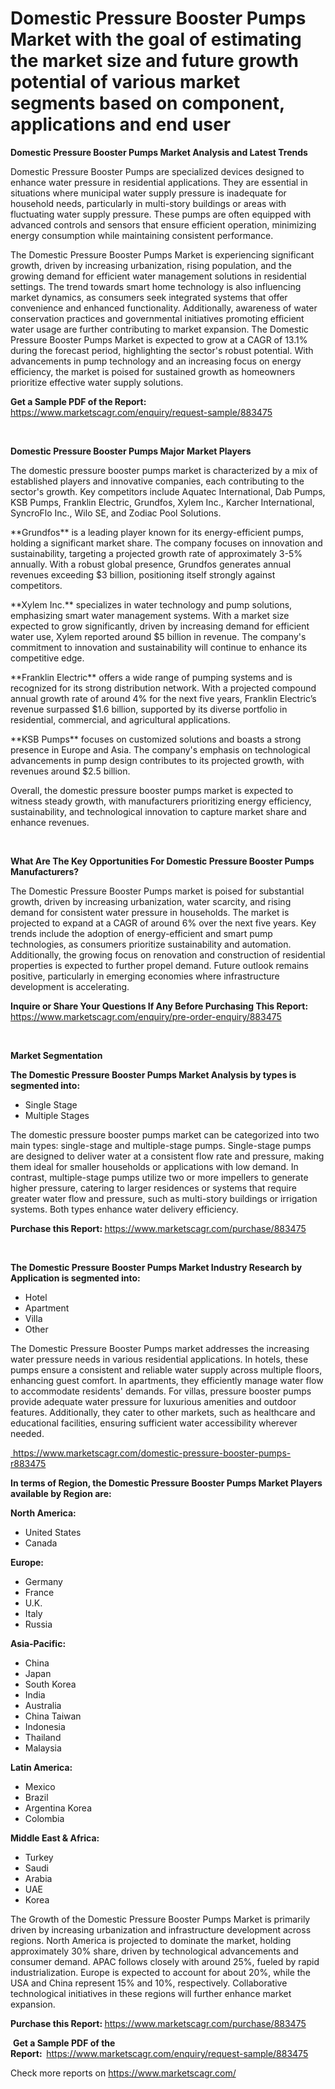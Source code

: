 <p><h1>Domestic Pressure Booster Pumps Market with the goal of estimating the market size and future growth potential of various market segments based on component, applications and end user</h1></p><p><strong>Domestic Pressure Booster Pumps Market Analysis and Latest Trends</strong></p>
<p><p>Domestic Pressure Booster Pumps are specialized devices designed to enhance water pressure in residential applications. They are essential in situations where municipal water supply pressure is inadequate for household needs, particularly in multi-story buildings or areas with fluctuating water supply pressure. These pumps are often equipped with advanced controls and sensors that ensure efficient operation, minimizing energy consumption while maintaining consistent performance.</p><p>The Domestic Pressure Booster Pumps Market is experiencing significant growth, driven by increasing urbanization, rising population, and the growing demand for efficient water management solutions in residential settings. The trend towards smart home technology is also influencing market dynamics, as consumers seek integrated systems that offer convenience and enhanced functionality. Additionally, awareness of water conservation practices and governmental initiatives promoting efficient water usage are further contributing to market expansion. The Domestic Pressure Booster Pumps Market is expected to grow at a CAGR of 13.1% during the forecast period, highlighting the sector's robust potential. With advancements in pump technology and an increasing focus on energy efficiency, the market is poised for sustained growth as homeowners prioritize effective water supply solutions.</p></p>
<p><strong>Get a Sample PDF of the Report:&nbsp;</strong> <a href="https://www.marketscagr.com/enquiry/request-sample/883475?utm_campaign=2113&utm_medium=2&utm_source=Github&utm_content=ia&utm_term=20022025&utm_id=domestic-pressure-booster-pumps">https://www.marketscagr.com/enquiry/request-sample/883475</a></p>
<p>&nbsp;</p>
<p><strong>Domestic Pressure Booster Pumps Major Market Players</strong></p>
<p><p>The domestic pressure booster pumps market is characterized by a mix of established players and innovative companies, each contributing to the sector's growth. Key competitors include Aquatec International, Dab Pumps, KSB Pumps, Franklin Electric, Grundfos, Xylem Inc., Karcher International, SyncroFlo Inc., Wilo SE, and Zodiac Pool Solutions.</p><p>**Grundfos** is a leading player known for its energy-efficient pumps, holding a significant market share. The company focuses on innovation and sustainability, targeting a projected growth rate of approximately 3-5% annually. With a robust global presence, Grundfos generates annual revenues exceeding $3 billion, positioning itself strongly against competitors.</p><p>**Xylem Inc.** specializes in water technology and pump solutions, emphasizing smart water management systems. With a market size expected to grow significantly, driven by increasing demand for efficient water use, Xylem reported around $5 billion in revenue. The company's commitment to innovation and sustainability will continue to enhance its competitive edge.</p><p>**Franklin Electric** offers a wide range of pumping systems and is recognized for its strong distribution network. With a projected compound annual growth rate of around 4% for the next five years, Franklin Electric’s revenue surpassed $1.6 billion, supported by its diverse portfolio in residential, commercial, and agricultural applications.</p><p>**KSB Pumps** focuses on customized solutions and boasts a strong presence in Europe and Asia. The company's emphasis on technological advancements in pump design contributes to its projected growth, with revenues around $2.5 billion.</p><p>Overall, the domestic pressure booster pumps market is expected to witness steady growth, with manufacturers prioritizing energy efficiency, sustainability, and technological innovation to capture market share and enhance revenues.</p></p>
<p>&nbsp;</p>
<p><strong>What Are The Key Opportunities For Domestic Pressure Booster Pumps Manufacturers?</strong></p>
<p><p>The Domestic Pressure Booster Pumps market is poised for substantial growth, driven by increasing urbanization, water scarcity, and rising demand for consistent water pressure in households. The market is projected to expand at a CAGR of around 6% over the next five years. Key trends include the adoption of energy-efficient and smart pump technologies, as consumers prioritize sustainability and automation. Additionally, the growing focus on renovation and construction of residential properties is expected to further propel demand. Future outlook remains positive, particularly in emerging economies where infrastructure development is accelerating.</p></p>
<p><strong>Inquire or Share Your Questions If Any Before Purchasing This Report:</strong> <a href="https://www.marketscagr.com/enquiry/pre-order-enquiry/883475?utm_campaign=2113&utm_medium=2&utm_source=Github&utm_content=ia&utm_term=20022025&utm_id=domestic-pressure-booster-pumps">https://www.marketscagr.com/enquiry/pre-order-enquiry/883475</a></p>
<p>&nbsp;</p>
<p><strong>Market Segmentation</strong></p>
<p><strong>The Domestic Pressure Booster Pumps Market Analysis by types is segmented into:</strong></p>
<p><ul><li>Single Stage</li><li>Multiple Stages</li></ul></p>
<p><p>The domestic pressure booster pumps market can be categorized into two main types: single-stage and multiple-stage pumps. Single-stage pumps are designed to deliver water at a consistent flow rate and pressure, making them ideal for smaller households or applications with low demand. In contrast, multiple-stage pumps utilize two or more impellers to generate higher pressure, catering to larger residences or systems that require greater water flow and pressure, such as multi-story buildings or irrigation systems. Both types enhance water delivery efficiency.</p></p>
<p><strong>Purchase this Report:&nbsp;</strong><a href="https://www.marketscagr.com/purchase/883475?utm_campaign=2113&utm_medium=2&utm_source=Github&utm_content=ia&utm_term=20022025&utm_id=domestic-pressure-booster-pumps">https://www.marketscagr.com/purchase/883475</a></p>
<p>&nbsp;</p>
<p><strong>The Domestic Pressure Booster Pumps Market Industry Research by Application is segmented into:</strong></p>
<p><ul><li>Hotel</li><li>Apartment</li><li>Villa</li><li>Other</li></ul></p>
<p><p>The Domestic Pressure Booster Pumps market addresses the increasing water pressure needs in various residential applications. In hotels, these pumps ensure a consistent and reliable water supply across multiple floors, enhancing guest comfort. In apartments, they efficiently manage water flow to accommodate residents' demands. For villas, pressure booster pumps provide adequate water pressure for luxurious amenities and outdoor features. Additionally, they cater to other markets, such as healthcare and educational facilities, ensuring sufficient water accessibility wherever needed.</p></p>
<p><a href="https://www.marketscagr.com/domestic-pressure-booster-pumps-r883475?utm_campaign=2113&utm_medium=2&utm_source=Github&utm_content=ia&utm_term=20022025&utm_id=domestic-pressure-booster-pumps">&nbsp;https://www.marketscagr.com/domestic-pressure-booster-pumps-r883475</a></p>
<p><strong>In terms of Region, the Domestic Pressure Booster Pumps Market Players available by Region are:</strong></p>
<p>
    <p> <strong> North America: </strong>
        <ul>
            <li>United States</li>
            <li>Canada</li>
        </ul>
        </p> 
    <p> <strong> Europe: </strong>
        <ul>
            <li>Germany</li>
            <li>France</li>
            <li>U.K.</li>
            <li>Italy</li>
            <li>Russia</li>
        </ul>
        </p> 
    <p> <strong> Asia-Pacific: </strong>
        <ul>
            <li>China</li>
            <li>Japan</li>
            <li>South Korea</li>
            <li>India</li>
            <li>Australia</li>
            <li>China Taiwan</li>
            <li>Indonesia</li>
            <li>Thailand</li>
            <li>Malaysia</li>
        </ul>
        </p> 
    <p> <strong> Latin America: </strong>
        <ul>
            <li>Mexico</li>
            <li>Brazil</li>
            <li>Argentina Korea</li>
            <li>Colombia</li>
        </ul>
        </p> 
    <p> <strong> Middle East & Africa: </strong>
        <ul>
            <li>Turkey</li>
            <li>Saudi</li>
            <li>Arabia</li>
            <li>UAE</li>
            <li>Korea</li>
        </ul>
    </p>
    </p>
<p><p>The Growth of the Domestic Pressure Booster Pumps Market is primarily driven by increasing urbanization and infrastructure development across regions. North America is projected to dominate the market, holding approximately 30% share, driven by technological advancements and consumer demand. APAC follows closely with around 25%, fueled by rapid industrialization. Europe is expected to account for about 20%, while the USA and China represent 15% and 10%, respectively. Collaborative technological initiatives in these regions will further enhance market expansion.</p></p>
<p><strong>Purchase this Report: </strong><a href="https://www.marketscagr.com/purchase/883475?utm_campaign=2113&utm_medium=2&utm_source=Github&utm_content=ia&utm_term=20022025&utm_id=domestic-pressure-booster-pumps">https://www.marketscagr.com/purchase/883475</a></p>
<p>&nbsp;<strong>Get a Sample PDF of the Report:&nbsp;&nbsp;</strong><a href="https://www.marketscagr.com/enquiry/request-sample/883475?utm_campaign=2113&utm_medium=2&utm_source=Github&utm_content=ia&utm_term=20022025&utm_id=domestic-pressure-booster-pumps">https://www.marketscagr.com/enquiry/request-sample/883475</a></p>
<p><strong></strong></p>
<p>Check more reports on <a href="https://www.marketscagr.com/?utm_campaign=2113&utm_medium=2&utm_source=Github&utm_content=ia&utm_term=20022025&utm_id=domestic-pressure-booster-pumps">https://www.marketscagr.com/</a></p>
